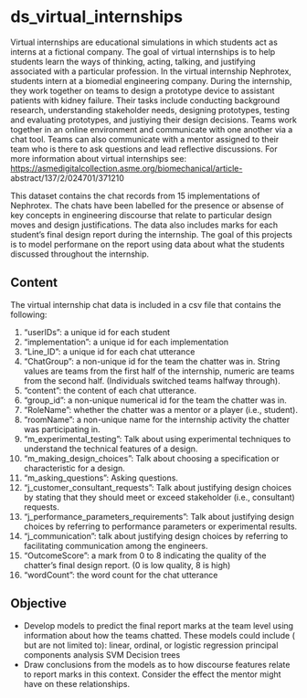 # ds_virtual_internships
 
Virtual internships are educational simulations in which students act as interns at a fictional company. The goal of virtual internships is to help students learn the ways of thinking, acting, talking, and justifying associated with a particular profession. In the virtual internship Nephrotex, students intern at a biomedial engineering company. During the internship, they work together on teams to design a prototype device to assistant patients with kidney failure. Their tasks include conducting background research, understanding stakeholder needs, designing prototypes, testing and evaluating prototypes, and justiying their design decisions. Teams work together in an online environment and communicate with one another via a chat tool. Teams can also communicate with a mentor assigned to their team who is there to ask questions and lead reflective discussions. For more information about virtual internships see: https://asmedigitalcollection.asme.org/biomechanical/article- abstract/137/2/024701/371210

This dataset contains the chat records from 15 implementations of Nephrotex. The chats have been labelled for the presence or absense of key concepts in engineering discourse that relate to particular design moves and design justifications. The data also includes marks for each student’s final design report during the internship. The goal of this projects is to model performane on the report using data about what the students discussed throughout the internship.

## Content

The virtual internship chat data is included in a csv file that contains the following:
1. “userIDs”: a unique id for each student
2. “implementation”: a unique id for each implementation
3. “Line_ID”: a unique id for each chat utterance
4. “ChatGroup”: a non-unique id for the team the chatter was in. String values are
teams from the first half of the internship, numeric are teams from the second
half. (Individuals switched teams halfway through).
5. “content”: the content of each chat utterance.
6. “group_id”: a non-unique numerical id for the team the chatter was in.
7. “RoleName”: whether the chatter was a mentor or a player (i.e., student).
8. “roomName”: a non-unique name for the internship activity the chatter was
participating in.
9. “m_experimental_testing”: Talk about using experimental techniques to
understand the technical features of a design.
10. “m_making_design_choices”: Talk about choosing a specification or
characteristic for a design.
11. “m_asking_questions”: Asking questions.
12. “j_customer_consultant_requests”: Talk about justifying design choices by
stating that they should meet or exceed stakeholder (i.e., consultant) requests.
13. “j_performance_parameters_requirements”: Talk about justifying design
choices by referring to performance parameters or experimental results.
14. “j_communication”: talk about justifying design choices by referring to
facilitating communication among the engineers.
15. “OutcomeScore”: a mark from 0 to 8 indicating the quality of the chatter’s
final design report. (0 is low quality, 8 is high)
16. “wordCount”: the word count for the chat utterance

## Objective

- Develop models to predict the final report marks at the team level using
information about how the teams chatted. These models could include ( but are not limited to): linear, ordinal, or logistic regression principal components analysis SVM Decision trees
- Draw conclusions from the models as to how discourse features relate to report marks in this context. Consider the effect the mentor might have on these relationships.